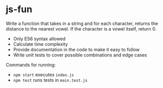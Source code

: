 # js-fun

Write a function that takes in a string and for each character, returns the distance to the nearest vowel. If the character is a vowel itself, return 0.

- Only ES6 syntax allowed
- Calculate time complexity
- Provide documentation in the code to make it easy to follow
- Write unit tests to cover possible combinations and edge cases

Commands for running:
- `npm start` executes `index.js`
- `npm test` runs tests in `main.test.js`
